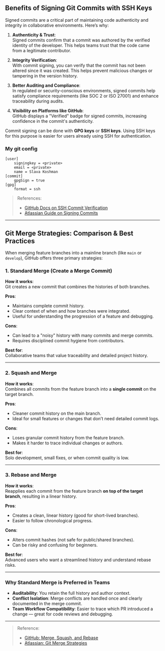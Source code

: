 ## Benefits of Signing Git Commits with SSH Keys

Signed commits are a critical part of maintaining code authenticity and integrity in collaborative environments. Here’s why:

1. **Authenticity & Trust**:  
   Signed commits confirm that a commit was authored by the verified identity of the developer. This helps teams trust that the code came from a legitimate contributor.

2. **Integrity Verification**:  
   With commit signing, you can verify that the commit has not been altered since it was created. This helps prevent malicious changes or tampering in the version history.

3. **Better Auditing and Compliance**:  
   In regulated or security-conscious environments, signed commits help satisfy compliance requirements (like SOC 2 or ISO 27001) and enhance traceability during audits.

4. **Visibility on Platforms like GitHub**:  
   GitHub displays a "Verified" badge for signed commits, increasing confidence in the commit's authenticity.

Commit signing can be done with **GPG keys** or **SSH keys**. Using SSH keys for this purpose is easier for users already using SSH for authentication.

### My git config

```
[user]
	signingkey = <private>
	email = <private>
	name = Slava Koshman
[commit]
	gpgSign = true
[gpg]
	format = ssh

```

> References:
> - [GitHub Docs on SSH Commit Verification](https://docs.github.com/en/authentication/managing-commit-signature-verification/about-commit-signature-verification)  
> - [Atlassian Guide on Signing Commits](https://confluence.atlassian.com/bitbucketserver/sign-commits-and-tags-with-ssh-keys-1305971205.html)


---

## Git Merge Strategies: Comparison & Best Practices

When merging feature branches into a mainline branch (like `main` or `develop`), GitHub offers three primary strategies:

### 1. **Standard Merge (Create a Merge Commit)**

**How it works**:  
Git creates a new commit that combines the histories of both branches.

**Pros**:
- Maintains complete commit history.
- Clear context of when and how branches were integrated.
- Useful for understanding the progression of a feature and debugging.

**Cons**:
- Can lead to a "noisy" history with many commits and merge commits.
- Requires disciplined commit hygiene from contributors.

**Best for**:  
Collaborative teams that value traceability and detailed project history.

---

### 2. **Squash and Merge**

**How it works**:  
Combines all commits from the feature branch into a **single commit** on the target branch.

**Pros**:
- Cleaner commit history on the main branch.
- Ideal for small features or changes that don’t need detailed commit logs.

**Cons**:
- Loses granular commit history from the feature branch.
- Makes it harder to trace individual changes or authors.

**Best for**:  
Solo development, small fixes, or when commit quality is low.

---

### 3. **Rebase and Merge**

**How it works**:  
Reapplies each commit from the feature branch **on top of the target branch**, resulting in a linear history.

**Pros**:
- Creates a clean, linear history (good for short-lived branches).
- Easier to follow chronological progress.

**Cons**:
- Alters commit hashes (not safe for public/shared branches).
- Can be risky and confusing for beginners.

**Best for**:  
Advanced users who want a streamlined history and understand rebase risks.

---

### Why Standard Merge is Preferred in Teams

- **Auditability**: You retain the full history and author context.
- **Conflict Isolation**: Merge conflicts are handled once and clearly documented in the merge commit.
- **Team Workflow Compatibility**: Easier to trace which PR introduced a change — great for code reviews and debugging.

---

> Reference:
> - [GitHub: Merge, Squash, and Rebase](https://docs.github.com/en/pull-requests/collaborating-with-issues-and-pull-requests/about-pull-request-merge-squash-and-rebase)  
> - [Atlassian: Git Merge Strategies](https://www.atlassian.com/git/tutorials/using-branches/merge-strategy)
